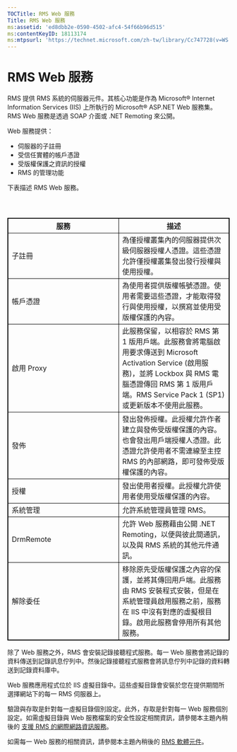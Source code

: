 ```yaml
---
TOCTitle: RMS Web 服務
Title: RMS Web 服務
ms:assetid: 'ed8dbb2e-0590-4502-afc4-54f66b96d515'
ms:contentKeyID: 18113174
ms:mtpsurl: 'https://technet.microsoft.com/zh-tw/library/Cc747728(v=WS.10)'
---
```


RMS Web 服務
============

RMS 提供 RMS 系統的伺服器元件。其核心功能是作為 Microsoft® Internet Information Services (IIS) 上所執行的 Microsoft® ASP.NET Web 服務集。RMS Web 服務是透過 SOAP 介面或 .NET Remoting 來公開。

Web 服務提供：

-   伺服器的子註冊
-   受信任實體的帳戶憑證
-   受版權保護之資訊的授權
-   RMS 的管理功能

下表描述 RMS Web 服務。

###  

 
<table style="border:1px solid black;">
<colgroup>
<col width="50%" />
<col width="50%" />
</colgroup>
<thead>
<tr class="header">
<th style="border:1px solid black;" >服務</th>
<th style="border:1px solid black;" >描述</th>
</tr>
</thead>
<tbody>
<tr class="odd">
<td style="border:1px solid black;">子註冊</td>
<td style="border:1px solid black;">為僅授權叢集內的伺服器提供次級伺服器授權人憑證。這些憑證允許僅授權叢集發出發行授權與使用授權。</td>
</tr>
<tr class="even">
<td style="border:1px solid black;">帳戶憑證</td>
<td style="border:1px solid black;">為使用者提供版權帳號憑證。使用者需要這些憑證，才能取得發行與使用授權，以撰寫並使用受版權保護的內容。</td>
</tr>
<tr class="odd">
<td style="border:1px solid black;">啟用 Proxy</td>
<td style="border:1px solid black;">此服務保留，以相容於 RMS 第 1 版用戶端。此服務會將電腦啟用要求傳送到 Microsoft Activation Service (啟用服務)，並將 Lockbox 與 RMS 電腦憑證傳回 RMS 第 1 版用戶端。RMS Service Pack 1 (SP1) 或更新版本不使用此服務。</td>
</tr>
<tr class="even">
<td style="border:1px solid black;">發佈</td>
<td style="border:1px solid black;">發出發佈授權。此授權允許作者建立與發佈受版權保護的內容。也會發出用戶端授權人憑證。此憑證允許使用者不需連線至主控 RMS 的內部網路，即可發佈受版權保護的內容。</td>
</tr>
<tr class="odd">
<td style="border:1px solid black;">授權</td>
<td style="border:1px solid black;">發出使用者授權。此授權允許使用者使用受版權保護的內容。</td>
</tr>
<tr class="even">
<td style="border:1px solid black;">系統管理</td>
<td style="border:1px solid black;">允許系統管理員管理 RMS。</td>
</tr>
<tr class="odd">
<td style="border:1px solid black;">DrmRemote</td>
<td style="border:1px solid black;">允許 Web 服務藉由公開 .NET Remoting，以便與彼此間通訊，以及與 RMS 系統的其他元件通訊。</td>
</tr>
<tr class="even">
<td style="border:1px solid black;">解除委任</td>
<td style="border:1px solid black;">移除原先受版權保護之內容的保護，並將其傳回用戶端。此服務由 RMS 安裝程式安裝，但是在系統管理員啟用服務之前，服務在 IIS 中沒有對應的虛擬根目錄。啟用此服務會停用所有其他服務。</td>
</tr>
</tbody>
</table>
  
除了 Web 服務之外，RMS 會安裝記錄接聽程式服務。每一 Web 服務會將記錄的資料傳送到記錄訊息佇列中。然後記錄接聽程式服務會將訊息佇列中記錄的資料轉送到記錄資料庫中。
  
Web 服務應用程式位於 IIS 虛擬目錄中。這些虛擬目錄會安裝於您在提供期間所選擇網站下的每一 RMS 伺服器上。
  
驗證與存取是針對每一虛擬目錄個別設定。此外，存取是針對每一 Web 服務個別設定。如需虛擬目錄與 Web 服務檔案的安全性設定相關資訊，請參閱本主題內稍後的 [支援 RMS 的網際網路資訊服務](https://technet.microsoft.com/bd4dc69f-1e4e-4e95-9ae2-c925d8a14d4c)。
  
如需每一 Web 服務的相關資訊，請參閱本主題內稍後的 [RMS 軟體元件](https://technet.microsoft.com/e38a840e-f390-48fd-8354-50108a64f5ca)。
